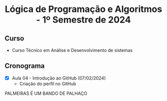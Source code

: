 <h1 align="center">
  Lógica de Programação e Algoritmos - 1º Semestre de 2024
</h1>

## Curso
- Curso Técnico em Análise e Desenvolvimento de sistemas

## Cronograma
- [x] Aula 04 - Introdução ao GitHub (07/02/2024)
  - Criação do perfil no GitHub
  

PALMEIRAS É UM BANDO DE PALHAÇO